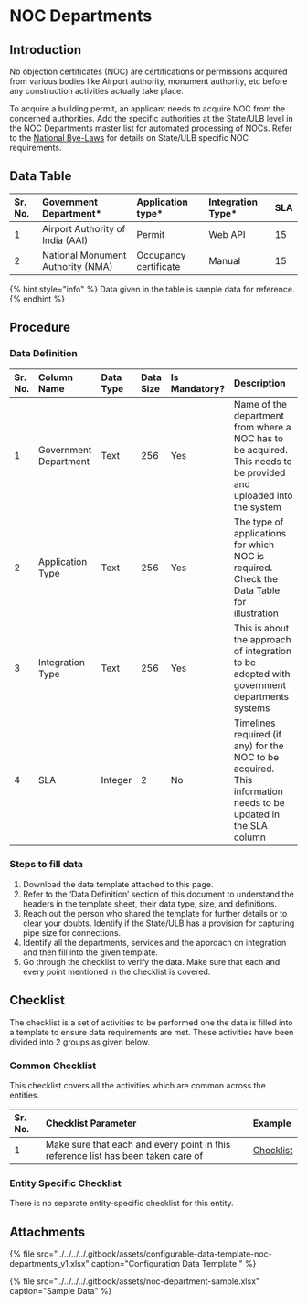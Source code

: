 # NOC Departments

## Introduction

No objection certificates \(NOC\) are certifications or permissions acquired from various bodies like Airport authority, monument authority, etc before any construction activities actually take place.

To acquire a building permit, an applicant needs to acquire NOC from the concerned authorities. Add the specific authorities at the State/ULB level in the NOC Departments master list for automated processing of NOCs. Refer to the [National Bye-Laws](http://mohua.gov.in/upload/uploadfiles/files/Chap-4.pdf) for details on State/ULB specific NOC requirements.

## Data Table

| Sr. No. | Government Department\* | Application type\* | Integration Type\* | SLA |
| :--- | :--- | :--- | :--- | :--- |
| 1 | Airport Authority of India \(AAI\) | Permit | Web API | 15 |
| 2 | National Monument Authority \(NMA\) | Occupancy certificate | Manual | 15 |

{% hint style="info" %}
Data given in the table is sample data for reference.
{% endhint %}

## Procedure

### Data Definition

| Sr. No. | Column Name | Data Type | Data Size | Is Mandatory? | Description |
| :--- | :--- | :--- | :--- | :--- | :--- |
| 1 | Government Department | Text | 256 | Yes | Name of the department from where a NOC has to be acquired. This needs to be provided and uploaded into the system |
| 2 | Application Type | Text | 256 | Yes | The type of applications for which NOC is required. Check the Data Table for illustration |
| 3 | Integration Type | Text | 256 | Yes | This is about the approach of integration to be adopted with government departments systems |
| 4 | SLA | Integer | 2 | No | Timelines required \(if any\) for the NOC to be acquired. This information needs to be updated in the SLA column |

### Steps to fill data

1. Download the data template attached to this page.
2. Refer to the ‘Data Definition’ section of this document to understand the headers in the template sheet, their data type, size, and definitions.
3. Reach out the person who shared the template for further details or to clear your doubts. Identify if the State/ULB has a provision for capturing pipe size for connections.
4. Identify all the departments, services and the approach on integration and then fill into the given template.
5. Go through the checklist to verify the data. Make sure that each and every point mentioned in the checklist is covered.

## Checklist

The checklist is a set of activities to be performed one the data is filled into a template to ensure data requirements are met. These activities have been divided into 2 groups as given below.

### Common Checklist

This checklist covers all the activities which are common across the entities.

| Sr. No. | Checklist Parameter | Example |
| :--- | :--- | :--- |
| 1 | Make sure that each and every point in this reference list has been taken care of | [Checklist](../untitled-1/checklist.md) |

### Entity Specific Checklist

There is no separate entity-specific checklist for this entity.

## Attachments

{% file src="../../../../.gitbook/assets/configurable-data-template-noc-departments\_v1.xlsx" caption="Configuration Data Template " %}

{% file src="../../../../.gitbook/assets/noc-department-sample.xlsx" caption="Sample Data" %}

